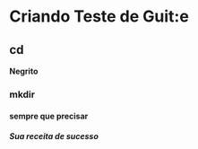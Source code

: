 # Criando Teste de Guit:e

## cd



**Negrito**



### mkdir

#### sempre que precisar

##### Sua receita de sucesso



